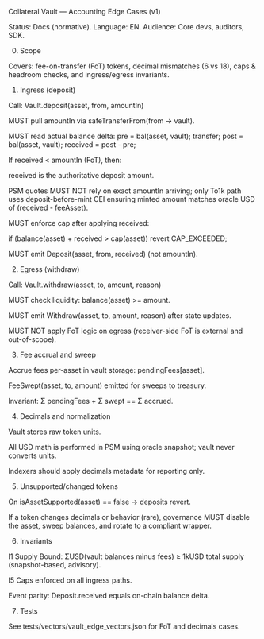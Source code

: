 
Collateral Vault — Accounting Edge Cases (v1)

Status: Docs (normative). Language: EN. Audience: Core devs, auditors, SDK.

0) Scope

Covers: fee-on-transfer (FoT) tokens, decimal mismatches (6 vs 18), caps & headroom checks, and ingress/egress invariants.

1) Ingress (deposit)

Call: Vault.deposit(asset, from, amountIn)

MUST pull amountIn via safeTransferFrom(from -> vault).

MUST read actual balance delta:
pre = bal(asset, vault); transfer; post = bal(asset, vault); received = post - pre;

If received < amountIn (FoT), then:

received is the authoritative deposit amount.

PSM quotes MUST NOT rely on exact amountIn arriving; only To1k path uses deposit-before-mint CEI ensuring minted amount matches oracle USD of (received - feeAsset).

MUST enforce cap after applying received:

if (balance(asset) + received > cap(asset)) revert CAP_EXCEEDED;

MUST emit Deposit(asset, from, received) (not amountIn).

2) Egress (withdraw)

Call: Vault.withdraw(asset, to, amount, reason)

MUST check liquidity: balance(asset) >= amount.

MUST emit Withdraw(asset, to, amount, reason) after state updates.

MUST NOT apply FoT logic on egress (receiver-side FoT is external and out-of-scope).

3) Fee accrual and sweep

Accrue fees per-asset in vault storage: pendingFees[asset].

FeeSwept(asset, to, amount) emitted for sweeps to treasury.

Invariant: Σ pendingFees + Σ swept == Σ accrued.

4) Decimals and normalization

Vault stores raw token units.

All USD math is performed in PSM using oracle snapshot; vault never converts units.

Indexers should apply decimals metadata for reporting only.

5) Unsupported/changed tokens

On isAssetSupported(asset) == false → deposits revert.

If a token changes decimals or behavior (rare), governance MUST disable the asset, sweep balances, and rotate to a compliant wrapper.

6) Invariants

I1 Supply Bound: ΣUSD(vault balances minus fees) ≥ 1kUSD total supply (snapshot-based, advisory).

I5 Caps enforced on all ingress paths.

Event parity: Deposit.received equals on-chain balance delta.

7) Tests

See tests/vectors/vault_edge_vectors.json for FoT and decimals cases.
